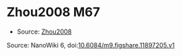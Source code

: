<a name="material" />

# Zhou2008 M67
<script type="application/ld+json">
  {
    "@context": "https://schema.org/",
    "@type": "ChemicalSubstance",
    "@id": "https://egonw.github.io/nanowiki/nanowiki279.html#material",
    "http://purl.org/dc/terms/conformsTo":
      {
        "@type": "CreativeWork",
        "@id": "https://bioschemas.org/profiles/ChemicalSubstance/0.4-RELEASE/"
      },
    "identfier": "279",
    "name": "Zhou2008 M67",
    "url": "https://egonw.github.io/nanowiki/nanowiki279.html#material",
    "sameAs": "http://127.0.0.1/mediawiki/index.php/Special:URIResolver/Zhou2008_M67"
  }
</script>


* Source: [Zhou2008](articleZhou2008.md)


Source: NanoWiki 6, doi:[10.6084/m9.figshare.11897205.v1](https://doi.org/10.6084/m9.figshare.11897205.v1)
